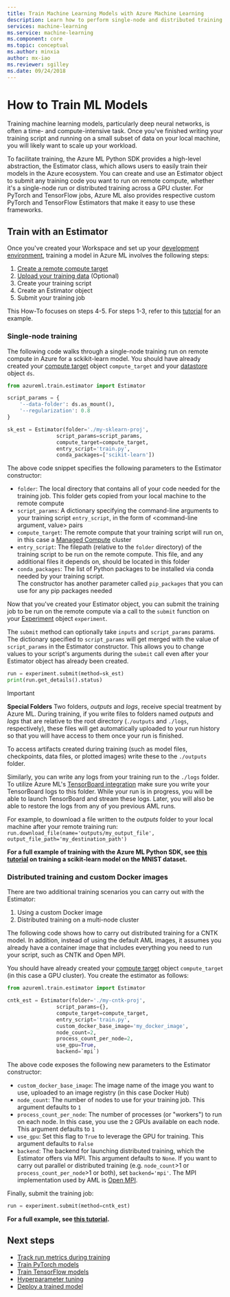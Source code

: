 ```yaml
---
title: Train Machine Learning Models with Azure Machine Learning
description: Learn how to perform single-node and distributed training of traditional ML and deep learning models with Azure Machine Learning services
services: machine-learning
ms.service: machine-learning
ms.component: core
ms.topic: conceptual
ms.author: minxia
author: mx-iao
ms.reviewer: sgilley
ms.date: 09/24/2018
---
```


# How to Train ML Models

Training machine learning models, particularly deep neural networks, is often a time- and compute-intensive task. Once you've finished writing your training script and running on a small subset of data on your local machine, you will likely want to scale up your workload.

To facilitate training, the Azure ML Python SDK provides a high-level abstraction, the Estimator class, which allows users to easily train their models in the Azure ecosystem. You can create and use an Estimator object to submit any training code you want to run on remote compute, whether it's a single-node run or distributed training across a GPU cluster. For PyTorch and TensorFlow jobs, Azure ML also provides respective custom PyTorch and TensorFlow Estimators that make it easy to use these frameworks.

## Train with an Estimator
Once you've created your Workspace and set up your [development environment](), training a model in Azure ML involves the following steps:  
1. [Create a remote compute target]()
2. [Upload your training data]() (Optional)
3. Create your training script
4. Create an Estimator object
5. Submit your training job

This How-To focuses on steps 4-5. For steps 1-3, refer to this [tutorial]() for an example.

### Single-node training

The following code walks through a single-node training run on remote compute in Azure for a sckikit-learn model. You should have already created your [compute target]() object `compute_target` and your [datastore]() object `ds`.

```Python
from azureml.train.estimator import Estimator

script_params = {
    '--data-folder': ds.as_mount(),
    '--regularization': 0.8
}

sk_est = Estimator(folder='./my-sklearn-proj',
                script_params=script_params,
                compute_target=compute_target,
                entry_script='train.py',
                conda_packages=['scikit-learn'])
```

The above code snippet specifies the following parameters to the Estimator constructor:
* `folder`: The local directory that contains all of your code needed for the training job. This folder gets copied from your local machine to the remote compute 
* `script_params`: A dictionary specifying the command-line arguments to your training script `entry_script`, in the form of <command-line argument, value> pairs
* `compute_target`: The remote compute that your training script will run on, in this case a [Managed Compute]() cluster
* `entry_script`: The filepath (relative to the `folder` directory) of the training script to be run on the remote compute. This file, and any additional files it depends on, should be located in this folder
* `conda_packages`: The list of Python packages to be installed via conda needed by your training script.  
The constructor has another parameter called `pip_packages` that you can use for any pip packages needed

Now that you've created your Estimator object, you can submit the training job to be run on the remote compute via a call to the `submit` function on your [Experiment]() object `experiment`. 

The `submit` method can optionally take `inputs` and `script_params` params. The dictionary specified to `script_params` will get merged with the value of `script_params` in the Estimator constructor. This allows you to change values to your script's arguments during the `submit` call even after your Estimator object has already been created.

```Python
run = experiment.submit(method=sk_est)
print(run.get_details().status)
```

> [!IMPORTANT]
> **Special Folders**
> Two folders, *outputs* and *logs*, receive special treatment by Azure ML. During training, if you write files to folders named *outputs* and *logs* that are relative to the root directory (`./outputs` and `./logs`, respectively), these files will get automatically uploaded to your run history so that you will have access to them once your run is finished. 
>
> To access artifacts created during training (such as model files, checkpoints, data files, or plotted images) write these to the `./outputs` folder.
>
> Similarly, you can write any logs from your training run to the `./logs` folder. To utilize Azure ML's [TensorBoard integration]() make sure you write your TensorBoard logs to this folder. While your run is in progress, you will be able to launch TensorBoard and stream these logs.  Later, you will also be able to restore the logs from any of you previous AML runs.
>
> For example, to download a file written to the *outputs* folder to your local machine after your remote training run: 
> `run.download_file(name='outputs/my_output_file', output_file_path='my_destination_path')`

**For a full example of training with the Azure ML Python SDK, see [this tutorial]() on training a scikit-learn model on the MNIST dataset.**

### Distributed training and custom Docker images

There are two additional training scenarios you can carry out with the Estimator:
1. Using a custom Docker image
2. Distributed training on a multi-node cluster

The following code shows how to carry out distributed training for a CNTK model. In addition, instead of using the default AML images, it assumes you already have a container image that includes everything you need to run your script, such as CNTK and Open MPI.

You should have already created your [compute target]() object `compute_target` (in this case  a GPU cluster). You create the estimator as follows:

```Python
from azureml.train.estimator import Estimator

cntk_est = Estimator(folder='./my-cntk-proj',
                script_params={},
                compute_target=compute_target,
                entry_script='train.py',
                custom_docker_base_image='my_docker_image',
                node_count=2,
                process_count_per_node=2,
                use_gpu=True,
                backend=`mpi`)
```

The above code exposes the following new parameters to the Estimator constructor:
* `custom_docker_base_image`: The image name of the image you want to use, uploaded to an image registry (in this case Docker Hub)
* `node_count`: The number of nodes to use for your training job. This argument defaults to `1`
* `process_count_per_node`: The number of processes (or "workers") to run on each node. In this case, you use the `2` GPUs available on each node. This argument defaults to `1`
* `use_gpu`: Set this flag to `True` to leverage the GPU for training. This argument defaults to `False`
* `backend`: The backend for launching distributed training, which the Estimator offers via MPI. This argument defaults to `None`. If you want to carry out parallel or distributed training (e.g. `node_count`>1 or `process_count_per_node`>1 or both), set `backend='mpi'`. The MPI implementation used by AML is [Open MPI](https://www.open-mpi.org/).

Finally, submit the training job:
```Python
run = experiment.submit(method=cntk_est)
```

**For a full example, see [this tutorial]().**

## Next steps
* [Track run metrics during training]()
* [Train PyTorch models]()
* [Train TensorFlow models]()
* [Hyperparameter tuning]()
* [Deploy a trained model]()

